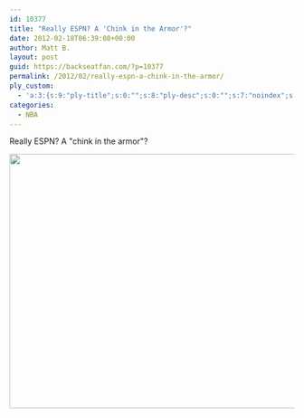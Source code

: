 ```yaml
---
id: 10377
title: "Really ESPN? A 'Chink in the Armor'?"
date: 2012-02-18T06:39:08+00:00
author: Matt B.
layout: post
guid: https://backseatfan.com/?p=10377
permalink: /2012/02/really-espn-a-chink-in-the-armor/
ply_custom:
  - 'a:3:{s:9:"ply-title";s:0:"";s:8:"ply-desc";s:0:"";s:7:"noindex";s:0:"";}'
categories:
  - NBA
---
```


<div class="entry">
  <p>
    Really ESPN? A "chink in the armor"?
  </p>

  <p>
    <a href="/images/2012/02/lin.jpg"><img class="aligncenter size-full wp-image-10378" title="lin" src="/images/2012/02/lin.jpg" alt="" width="600" height="450" srcset="/images/2012/02/lin.jpg 600w, /images/2012/02/lin-300x225.jpg 300w" sizes="(max-width: 600px) 100vw, 600px" /></a>
  </p>
</div>
